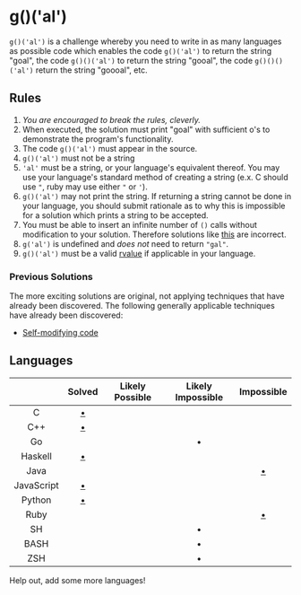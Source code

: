 # g()('al')

`g()('al')` is a challenge whereby you need to write in as many languages as
possible code which enables the code `g()('al')` to return the string "goal",
the code `g()()('al')` to return the string "gooal", the code `g()()()('al')`
return the string "goooal", etc.

## Rules
1.   _You are encouraged to break the rules, cleverly._
2.   When executed, the solution must print "goal" with sufficient o's to
     demonstrate the program's functionality.
11.  The code `g()('al')` must appear in the source.
  1.   `g()('al')` must not be a string
  2.   `'al'` must be a string, or your language's equivalent thereof. You may
       use your language's standard method of creating a string (e.x. C should
       use `"`, ruby may use either `"` or `'`).
7.   `g()('al')` may not print the string. If returning a string cannot be done
     in your language, you should submit rationale as to why this is impossible
     for a solution which prints a string to be accepted.
642. You must be able to insert an infinite number of `()` calls without
     modification to your solution. Therefore solutions like
     [this][c-inc-soln3] are incorrect.
9.   `g('al')` is undefined and _does not_ need to return `"gal"`.
12.  `g()('al')` must be a valid [rvalue] if applicable in your language.

### Previous Solutions
The more exciting solutions are original, not applying techniques that have
already been discovered. The following generally applicable techniques have
already been discovered:

 * [Self-modifying code][c-inc-soln1]

## Languages

|               | Solved              | Likely Possible | Likely Impossible | Impossible              |
|:-------------:|:-------------------:|:---------------:|:-----------------:|:-----------------------:|
| C             | [&bull;][c-soln1]   |                 |                   |                         |
| C++           | [&bull;][c++-soln1] |                 |                   |                         |
| Go            |                     |                 | &bull;            |                         |
| Haskell       | [&bull;][hs-soln1]  |                 |                   |                         |
| Java          |                     |                 |                   | [&bull;][java-nonsoln1] |
| JavaScript    | [&bull;][js-soln1]  |                 |                   |                         |
| Python        | [&bull;][py-soln1]  |                 |                   |                         |
| Ruby          |                     |                 |                   | [&bull;][rb-nonsoln1]   |
| SH            |                     |                 | &bull;            |                         |
| BASH          |                     |                 | &bull;            |                         |
| ZSH           |                     |                 | &bull;            |                         |

Help out, add some more languages!

[c-soln1]: https://github.com/eatnumber1/goal/tree/master/solutions/complete/c/soln1
[c-inc-soln1]: https://github.com/eatnumber1/goal/tree/master/solutions/incomplete/c/soln1
[c-inc-soln3]: https://github.com/eatnumber1/goal/tree/master/solutions/incomplete/c/soln3
[c++-soln1]: https://github.com/eatnumber1/goal/tree/master/solutions/complete/c++/soln1
[hs-soln1]: https://github.com/eatnumber1/goal/tree/master/solutions/complete/haskell/soln1
[js-soln1]: https://github.com/eatnumber1/goal/tree/master/solutions/complete/javascript/soln1
[py-soln1]: https://github.com/eatnumber1/goal/tree/master/solutions/complete/python/soln1
[rb-nonsoln1]: https://github.com/eatnumber1/goal/tree/master/non-solutions/ruby/nonsoln1
[java-nonsoln1]: https://github.com/eatnumber1/goal/tree/master/non-solutions/java/nonsoln1
[rvalue]: http://en.wikipedia.org/wiki/Value_(computer_science)#lrvalue
